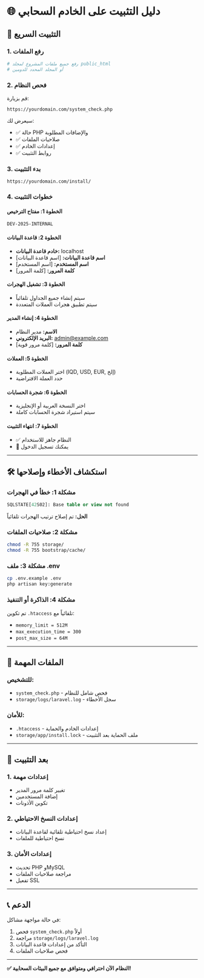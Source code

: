# 🌐 دليل التثبيت على الخادم السحابي

## 🚀 التثبيت السريع

### 1. رفع الملفات
```bash
# رفع جميع ملفات المشروع لمجلد public_html
# أو المجلد المحدد للدومين
```

### 2. فحص النظام
قم بزيارة:
```
https://yourdomain.com/system_check.php
```
سيعرض لك:
- ✅ حالة PHP والإضافات المطلوبة
- ✅ صلاحيات الملفات
- ✅ إعدادات الخادم
- ✅ روابط التثبيت

### 3. بدء التثبيت
```
https://yourdomain.com/install/
```

### 4. خطوات التثبيت

#### الخطوة 1: مفتاح الترخيص
```
DEV-2025-INTERNAL
```

#### الخطوة 2: قاعدة البيانات
- **خادم قاعدة البيانات:** localhost
- **اسم قاعدة البيانات:** [اسم قاعدة البيانات]
- **اسم المستخدم:** [اسم المستخدم]
- **كلمة المرور:** [كلمة المرور]

#### الخطوة 3: تشغيل الهجرات
- سيتم إنشاء جميع الجداول تلقائياً
- سيتم تطبيق هجرات العملات المتعددة

#### الخطوة 4: إنشاء المدير
- **الاسم:** مدير النظام
- **البريد الإلكتروني:** admin@example.com
- **كلمة المرور:** [كلمة مرور قوية]

#### الخطوة 5: العملات
- اختر العملات المطلوبة (IQD, USD, EUR, إلخ)
- حدد العملة الافتراضية

#### الخطوة 6: شجرة الحسابات
- اختر النسخة العربية أو الإنجليزية
- سيتم استيراد شجرة الحسابات كاملة

#### الخطوة 7: انتهاء التثبيت
- ✅ النظام جاهز للاستخدام
- 🔐 يمكنك تسجيل الدخول

---

## 🛠️ استكشاف الأخطاء وإصلاحها

### مشكلة 1: خطأ في الهجرات
```sql
SQLSTATE[42S02]: Base table or view not found
```
**الحل:** تم إصلاح ترتيب الهجرات تلقائياً

### مشكلة 2: صلاحيات الملفات
```bash
chmod -R 755 storage/
chmod -R 755 bootstrap/cache/
```

### مشكلة 3: ملف .env
```bash
cp .env.example .env
php artisan key:generate
```

### مشكلة 4: الذاكرة أو التنفيذ
تم تكوين `.htaccess` تلقائياً مع:
- `memory_limit = 512M`
- `max_execution_time = 300`
- `post_max_size = 64M`

---

## 🔧 الملفات المهمة

### للتشخيص:
- `system_check.php` - فحص شامل للنظام
- `storage/logs/laravel.log` - سجل الأخطاء

### للأمان:
- `.htaccess` - إعدادات الخادم والحماية
- `storage/app/install.lock` - ملف الحماية بعد التثبيت

---

## 🎯 بعد التثبيت

### 1. إعدادات مهمة
- تغيير كلمة مرور المدير
- إضافة المستخدمين
- تكوين الأذونات

### 2. إعدادات النسخ الاحتياطي
- إعداد نسخ احتياطية تلقائية لقاعدة البيانات
- نسخ احتياطية للملفات

### 3. إعدادات الأمان
- تحديث PHP وMySQL
- مراجعة صلاحيات الملفات
- تفعيل SSL

---

## 📞 الدعم

في حالة مواجهة مشاكل:
1. فحص `system_check.php` أولاً
2. مراجعة `storage/logs/laravel.log`
3. التأكد من إعدادات قاعدة البيانات
4. فحص صلاحيات الملفات

---

**✅ النظام الآن احترافي ومتوافق مع جميع البيئات السحابية!**
